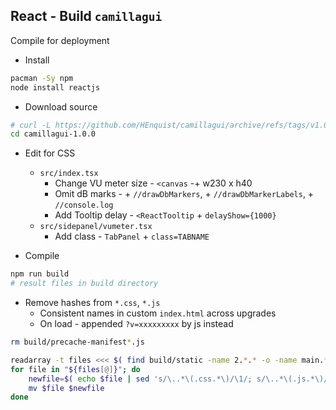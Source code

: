 React - Build `camillagui`
---

Compile for deployment

- Install
```sh
pacman -Sy npm
node install reactjs
```

- Download source
```sh
# curl -L https://github.com/HEnquist/camillagui/archive/refs/tags/v1.0.0.tar.gz | bsdtar xf -
cd camillagui-1.0.0
```

- Edit for CSS
	- `src/index.tsx`
		- Change VU meter size - `<canvas` -+ w230 x h40
		- Omit dB marks - + `//drawDbMarkers`, + `//drawDbMarkerLabels`, + `//console.log`
		- Add Tooltip delay - `<ReactTooltip` + `delayShow={1000}`
	- `src/sidepanel/vumeter.tsx`
		- Add class - `TabPanel` + `class=TABNAME`

- Compile
```sh
npm run build
# result files in build directory
```

- Remove hashes from `*.css`, `*.js`
	- Consistent names in custom `index.html` across upgrades
	- On load - appended `?v=xxxxxxxxx` by js instead
```sh
rm build/precache-manifest*.js

readarray -t files <<< $( find build/static -name 2.*.* -o -name main.*.* )
for file in "${files[@]}"; do
	newfile=$( echo $file | sed 's/\..*\(.css.*\)/\1/; s/\..*\(.js.*\)/\1/' )
	mv $file $newfile
done
```
